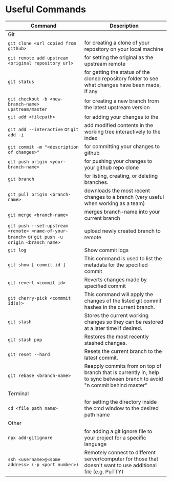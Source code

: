 # Useful Commands

| Command | Description |
| ------- | ----------- |
Git |
`git clone <url copied from github>` | for creating a clone of your repository on your local machine
`git remote add upstream <original repository url>` | for setting the original as the upstream remote
`git status` | for getting the status of the cloned repository folder to see what changes have been made, if any
`git checkout -b <new-branch-name> upstream/master` | for creating a new branch from the latest upstream version
`git add <filepath>` | for adding your changes to the <filepath>
`git add --interactive` or `git add -i` | add modified contents in the working tree interactively to the index
`git commit -m "<description of changes>"` | for committing your changes to github
`git push origin <your-branch-name>` | for pushing your changes to your github repo clone
`git branch` | for listing, creating, or deleting branches.
`git pull origin <branch-name>` | downloads the most recent changes to a branch (very useful when working as a team) 
`git merge <branch-name>` | merges branch-name into your current branch
`git push --set-upstream <remote> <name-of-your-branch>` or `git push -u origin <branch_name>` | upload newly created branch to remote 
`git log` | Show commit logs 
`git show [ commit id ]` | This command is used to list the metadata for the specified commit 
`git revert <commit id>` | Reverts changes made by specified commit 
`git cherry-pick <commmit id(s)>` | This command will apply the changes of the listed git commit hashes in the current branch.
`git stash` | Stores the current working changes so they can be restored at a later time if desired.
`git stash pop` | Restores the most recently stashed changes.
`git reset --hard` | Resets the current branch to the latest commit.
`git rebase <branch-name>` | Reapply commits from <branch-name> on top of branch that is currently in, help to sync between branch to avoid "n commit behind master"
Terminal |
`cd <file path name>` | for setting the directory inside the cmd window to the desired path name
Other |
`npx add-gitignore` | for adding a git ignore file to your project for a specific language
`ssh <username>@<some address> (-p <port number>)` | Remotely connect to different server/computer for those that doesn't want to use additional file (e.g. PuTTY)